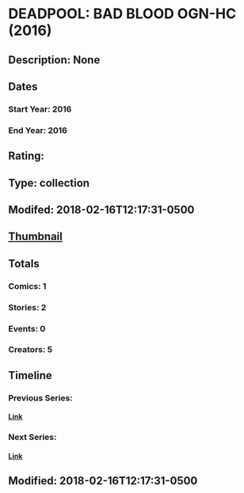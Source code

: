 # DEADPOOL: BAD BLOOD OGN-HC (2016)
## Description: None
## Dates
### Start Year: 2016
### End Year: 2016
## Rating: 
## Type: collection
## Modifed: 2018-02-16T12:17:31-0500
## [Thumbnail](http://i.annihil.us/u/prod/marvel/i/mg/3/50/5a87122245e6d.jpg)
## Totals
### Comics: 1
### Stories: 2
### Events: 0
### Creators: 5
## Timeline
### Previous Series: 
#### [Link]()
### Next Series: 
#### [Link]()
## Modified: 2018-02-16T12:17:31-0500